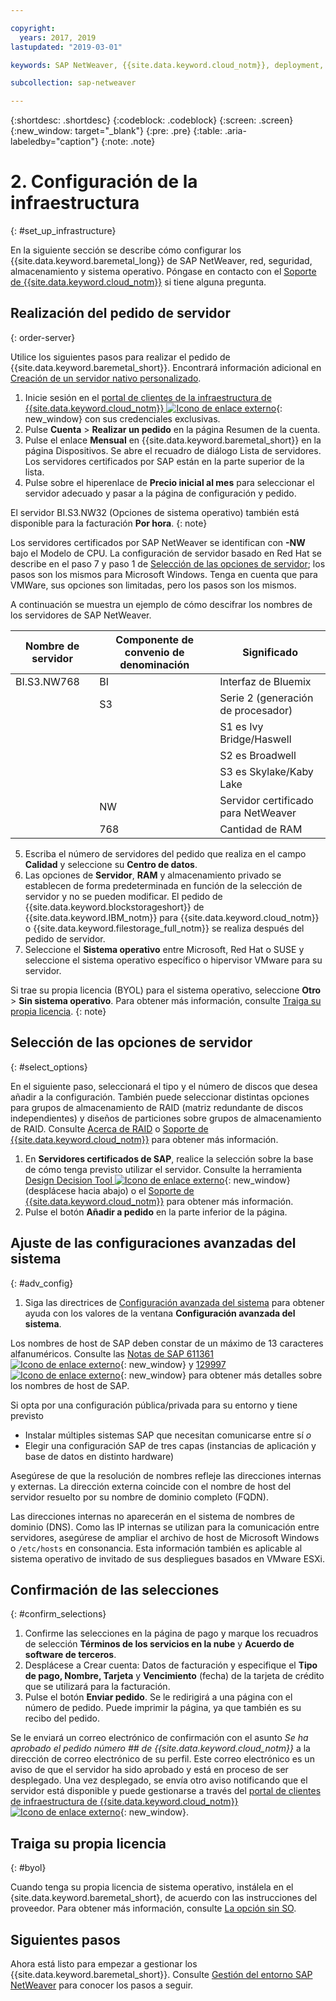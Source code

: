 ```yaml
---

copyright:
  years: 2017, 2019
lastupdated: "2019-03-01"

keywords: SAP NetWeaver, {{site.data.keyword.cloud_notm}}, deployment, BYOL

subcollection: sap-netweaver

---
```


{:shortdesc: .shortdesc}
{:codeblock: .codeblock}
{:screen: .screen}
{:new_window: target="_blank"}
{:pre: .pre}
{:table: .aria-labeledby="caption"}
{:note: .note}

# 2. Configuración de la infraestructura
{: #set_up_infrastructure}

En la siguiente sección se describe cómo configurar los {{site.data.keyword.baremetal_long}} de SAP NetWeaver, red, seguridad, almacenamiento y sistema operativo. Póngase en contacto con el [Soporte de {{site.data.keyword.cloud_notm}}](/docs/get-support?topic=get-support-getting-customer-support#getting-customer-support) si tiene alguna pregunta.

## Realización del pedido de servidor
{: order-server}

Utilice los siguientes pasos para realizar el pedido de {{site.data.keyword.baremetal_short}}. Encontrará información adicional en [Creación de un servidor nativo personalizado](/docs/bare-metal?topic=bare-metal-ordering-baremetal-server#ordering-baremetal-server).

1. Inicie sesión en el [portal de clientes de la infraestructura de {{site.data.keyword.cloud_notm}} ![Icono de enlace externo](../../icons/launch-glyph.svg "Icono de enlace externo")](https://control.softlayer.com){: new_window} con sus credenciales exclusivas.
2. Pulse **Cuenta** > **Realizar un pedido** en la página Resumen de la cuenta.
3. Pulse el enlace **Mensual** en {{site.data.keyword.baremetal_short}} en la página Dispositivos. Se abre el recuadro de diálogo Lista de servidores. Los servidores certificados por SAP están en la parte superior de la lista.
4. Pulse sobre el hiperenlace de **Precio inicial al mes** para seleccionar el servidor adecuado y pasar a la página de configuración y pedido.

El servidor BI.S3.NW32 (Opciones de sistema operativo) también está disponible para la facturación **Por hora**.
{: note}

   Los servidores certificados por SAP NetWeaver se identifican con **-NW** bajo el Modelo de CPU. La configuración de servidor basado en Red Hat se describe en el paso 7 y paso 1 de [Selección de las opciones de servidor](#select_options); los pasos son los mismos para Microsoft Windows. Tenga en cuenta que para VMWare, sus opciones son limitadas, pero los pasos son los mismos.

   A continuación se muestra un ejemplo de cómo descifrar los nombres de los servidores de SAP NetWeaver.

| Nombre de servidor | Componente de convenio de denominación | Significado |
| --- | --- | --- |
| BI.S3.NW768 | BI | Interfaz de Bluemix |
| | S3 | Serie 2 (generación de procesador) |
| | | S1 es Ivy Bridge/Haswell |
| | | S2 es Broadwell |
| | | S3 es Skylake/Kaby Lake |
| | NW | Servidor certificado para NetWeaver |
| | 768 | Cantidad de RAM |

5. Escriba el número de servidores del pedido que realiza en el campo **Calidad** y seleccione su **Centro de datos**.
6. Las opciones de **Servidor**, **RAM** y almacenamiento privado se establecen de forma predeterminada en función de la selección de servidor y no se pueden modificar. El pedido de {{site.data.keyword.blockstorageshort}} de {{site.data.keyword.IBM_notm}} para {{site.data.keyword.cloud_notm}} o {{site.data.keyword.filestorage_full_notm}} se realiza después del pedido de servidor.
7. Seleccione el **Sistema operativo** entre Microsoft, Red Hat o SUSE y seleccione el sistema operativo específico o hipervisor VMware para su servidor.

Si trae su propia licencia (BYOL) para el sistema operativo, seleccione **Otro** > **Sin sistema operativo**. Para obtener más información, consulte [Traiga su propia licencia](#byol).
{: note}

## Selección de las opciones de servidor
{: #select_options}

En el siguiente paso, seleccionará el tipo y el número de discos que desea añadir a la configuración. También puede seleccionar distintas opciones para grupos de almacenamiento de RAID (matriz redundante de discos independientes) y diseños de particiones sobre grupos de almacenamiento de RAID. Consulte [Acerca de RAID](/docs/bare-metal?topic=bare-metal-about-raid#about-raid) o [Soporte de {{site.data.keyword.cloud_notm}}](/docs/get-support?topic=get-support-getting-customer-support#getting-customer-support) para obtener más información.

1. En **Servidores certificados de SAP**, realice la selección sobre la base de cómo tenga previsto utilizar el servidor. Consulte la herramienta [Design Decision Tool ![Icono de enlace externo](../../icons/launch-glyph.svg "Icono de enlace externo")](https://github.com/ibm-cloud-architecture/infrastructure-design-decision-tool){: new_window} (desplácese hacia abajo) o el [Soporte de {{site.data.keyword.cloud_notm}}](/docs/get-support?topic=get-support-getting-customer-support#getting-customer-support) para obtener más información.
2. Pulse el botón **Añadir a pedido** en la parte inferior de la página.

## Ajuste de las configuraciones avanzadas del sistema
{: #adv_config}

1. Siga las directrices de [Configuración avanzada del sistema](/docs/bare-metal?topic=bare-metal-ordering-baremetal-server#ordering-baremetal-server) para obtener ayuda con los valores de la ventana **Configuración avanzada del sistema**.

Los nombres de host de SAP deben constar de un máximo de 13 caracteres alfanuméricos. Consulte las [Notas de SAP 611361 ![Icono de enlace externo](../../icons/launch-glyph.svg "Icono de enlace externo")](https://launchpad.support.sap.com/#/611361){: new_window} y [129997 ![Icono de enlace externo](../../icons/launch-glyph.svg "Icono de enlace externo")](https://launchpad.support.sap.com/#/129997){: new_window} para obtener más detalles sobre los nombres de host de SAP.

Si opta por una configuración pública/privada para su entorno y tiene previsto
  * Instalar múltiples sistemas SAP que necesitan comunicarse entre sí *o*
  * Elegir una configuración SAP de tres capas (instancias de aplicación y base de datos en distinto hardware)

Asegúrese de que la resolución de nombres refleje las direcciones internas y externas. La dirección externa coincide con el nombre de host del servidor resuelto por su nombre de dominio completo (FQDN).

Las direcciones internas no aparecerán en el sistema de nombres de dominio (DNS). Como las IP internas se utilizan para la comunicación entre servidores, asegúrese de ampliar el archivo de host de Microsoft Windows o `/etc/hosts` en consonancia. Esta información también es aplicable al sistema operativo de invitado de sus despliegues basados en VMware ESXi.

## Confirmación de las selecciones
{: #confirm_selections}

1. Confirme las selecciones en la página de pago y marque los recuadros de selección **Términos de los servicios en la nube** y **Acuerdo de software de terceros**.
2. Desplácese a Crear cuenta: Datos de facturación y especifique el **Tipo de pago, Nombre, Tarjeta** y **Vencimiento** (fecha) de la tarjeta de crédito que se utilizará para la facturación.
3. Pulse el botón **Enviar pedido**. Se le redirigirá a una página con el número de pedido. Puede imprimir la página, ya que también es su recibo del pedido.

Se le enviará un correo electrónico de confirmación con el asunto _Se ha aprobado el pedido número ## de {{site.data.keyword.cloud_notm}}_ a la dirección de correo electrónico de su perfil. Este correo electrónico es un aviso de que el servidor ha sido aprobado y está en proceso de ser desplegado. Una vez desplegado, se envía otro aviso notificando que el servidor está disponible y puede gestionarse a través del [portal de clientes de infraestructura de {{site.data.keyword.cloud_notm}} ![Icono de enlace externo](../../icons/launch-glyph.svg "Icono de enlace externo")](https://control.softlayer.com){: new_window}.

## Traiga su propia licencia
{: #byol}

Cuando tenga su propia licencia de sistema operativo, instálela en el {site.data.keyword.baremetal_short}, de acuerdo con las instrucciones del proveedor. Para obtener más información, consulte [La opción sin SO](/docs/bare-metal?topic=bare-metal-bm-no-os#bm-no-os).

## Siguientes pasos

Ahora está listo para empezar a gestionar los {{site.data.keyword.baremetal_short}}. Consulte [Gestión del entorno SAP NetWeaver](/docs/infrastructure/sap-netweaver?topic=sap-netweaver-manage_environment#manage_environment) para conocer los pasos a seguir.
